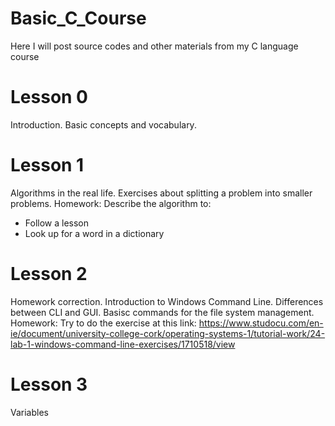 # Basic_C_Course
Here I will post source codes and other materials from my C language course

# Lesson 0

Introduction. Basic concepts and vocabulary.

# Lesson 1

Algorithms in the real life. Exercises about splitting a problem into smaller problems. 
Homework: Describe the algorithm to:
  - Follow a lesson
  - Look up for a word in a dictionary
  
# Lesson 2 

Homework correction. Introduction to Windows Command Line. Differences between CLI and GUI. Basisc commands for the file system management.
Homework: Try to do the exercise at this link: https://www.studocu.com/en-ie/document/university-college-cork/operating-systems-1/tutorial-work/24-lab-1-windows-command-line-exercises/1710518/view

# Lesson 3

Variables
